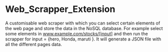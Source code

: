 # Web_Scrapper_Extension
A customisable web scraper with which you can select certain elements of the web page and store the data in the NoSQL database. For example select some elements in www.example.com/stocks/[input] and then run the scrapper for input = {hero, Honda, maruti }. It will generate a JSON file with all the different pages data.
